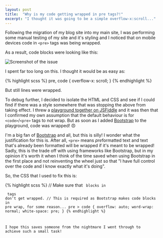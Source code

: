 ```yaml
---
layout: post
title:  "Why is my code getting wrapped in pre tags?!"
excerpt: "I thought it was going to be a simple overflow-x:scroll..."
---
```


Following the migration of my blog site into my main site, I was performing some manual testing of my site and it's 
styling and I noticed that on mobile devices code in `<pre>` tags was being wrapped.

As a result, code blocks were looking like this:

![Screenshot of the issue](https://cloud.githubusercontent.com/assets/7666402/10714950/3fa184d2-7afc-11e5-87d6-12f018dc4533.jpg)

I spent far too long on this. I thought it would be as easy as:

{% highlight scss %}
pre, code {
    overflow-x: scroll;
}
{% endhighlight %}

But still lines were wrapped.

To debug further, I decided to isolate the HTML and CSS and see if I could find if there was a style 
somewhere that was stopping the above from taking effect. I threw a [playground together on JSFiddle][1] and it was then 
that I confirmed my own assumption that the default behaviour is for `<code>`/`<pre>` tags to not wrap. But as soon as I 
added [Bootstrap][2] to the playground, code was wrapped! :angry:

I'm a big fan of [Bootstrap][2] and all, but this is silly! I wonder what the justification for this is. After all, `<pre>` 
means *pre*formatted text and text that's already been formatted will be wrapped if it's meant to be wrapped! Sadly, 
this is the trade off with using frameworks like Bootstrap, but in my opinion it's worth it when I think of the time 
saved when using Bootstrap in the first place and not reinventing the wheel just so that "I have full control over the 
code and I know exactly what it's doing".

So, the CSS that I used to fix this is:

{% highlight scss %}
// Make sure that <code> blocks in <pre> tags don't get wrapped.
// This is required as Bootstrap makes code blocks in pre wrap, for some reason...
pre > code {
  overflow: auto;
  word-wrap: normal;
  white-space: pre;
}
{% endhighlight %}

I hope this saves someone from the nightmare I went through to achieve such a small task!

[1]: https://jsfiddle.net/20quc67f/
[2]: http://getbootstrap.com
